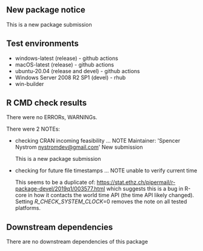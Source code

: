 ## New package notice
This is a new package submission

## Test environments
* windows-latest (release) - github actions
* macOS-latest (release) - github actions
* ubuntu-20.04 (release and devel) - github actions
* Windows Server 2008 R2 SP1 (devel) - rhub
* win-builder

## R CMD check results

There were no ERRORs, WARNINGs. 

There were 2 NOTEs:

* checking CRAN incoming feasibility ... NOTE
   Maintainer: 'Spencer Nystrom <nystromdev@gmail.com>'
   New submission
   
   This is a new package submission

* checking for future file timestamps ... NOTE
  unable to verify current time
  
  This seems to be a duplicate of: https://stat.ethz.ch/pipermail/r-package-devel/2019q1/003577.html
  which suggests this is a bug in R-core in how it contacts the world time API (the time API likely changed).
  Setting _R_CHECK_SYSTEM_CLOCK_=0 removes the note on all tested platforms.

## Downstream dependencies
There are no downstream dependencies of this package
